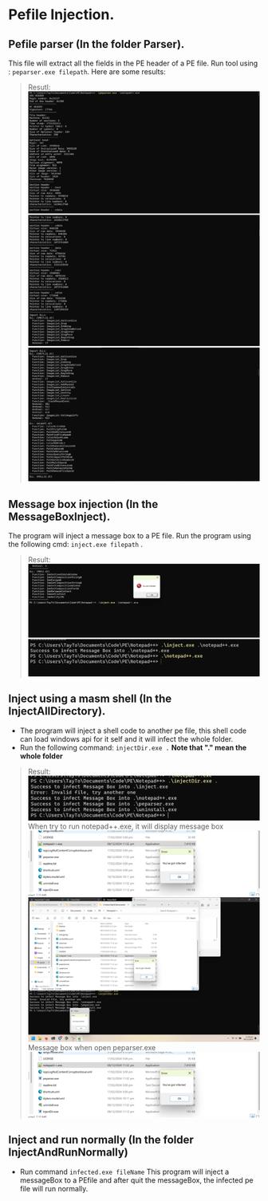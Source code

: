 # Pefile Injection.

## Pefile parser (In the folder Parser).
This file will extract all the fields in the PE header of a PE file.
Run tool using : `peparser.exe filepath`.
Here are some results:
> Resutl:
> ![](./images/pic1.png)
> ![](./images/pic2.png)
> ![](./images/pic3.png)

## Message box injection (In the MessageBoxInject).
The program will inject a message box to a PE file.
Run the program using the following cmd: `inject.exe filepath` .
> Result:
> ![](./images/pic4.png)
> ![](./images/pic5.png)

## Inject using a masm shell (In the InjectAllDirectory).
- The program will inject a shell code to another pe file, this shell code can load windows api for it self and it will infect the whole folder.
- Run the following command: `injectDir.exe .`
**Note that "." mean the whole folder**
> Result:
> ![](./images/pic6.png)
When try to run notepad++.exe, it will display message box
> ![](./images/pic7.png)
> ![](./images/pic8.png)
Message box when open peparser.exe
> ![](./images/pic9.png)

## Inject and run normally (In the folder InjectAndRunNormally)
- Run command `infected.exe fileName`
This program will inject a messageBox to a PEfile and after quit the messageBox, the infected pe file will run normally.



